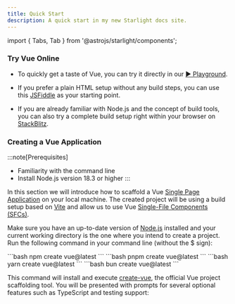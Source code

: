 ```yaml
---
title: Quick Start
description: A quick start in my new Starlight docs site.
---
```

import { Tabs, Tab } from '@astrojs/starlight/components';
### Try Vue Online​
- To quickly get a taste of Vue, you can try it directly in our [▶️ Playground](https://play.vuejs.org/). 

- If you prefer a plain HTML setup without any build steps, you can use this [JSFiddle](https://jsfiddle.net/yyx990803/2ke1ab0z/) as your starting point.

- If you are already familiar with Node.js and the concept of build tools, you can also try a complete build setup right within your browser on [StackBlitz](https://stackblitz.com/edit/vitejs-vite-aqtpcdyk?file=index.html&terminal=dev).

### Creating a Vue Application
:::note[Prerequisites]
- Familiarity with the command line
- Install Node.js version 18.3 or higher
:::

In this section we will introduce how to scaffold a Vue [Single Page Application]() on your local machine. The created project will be using a build setup based on [Vite](https://vite.dev/) and allow us to use Vue [Single-File Components (SFCs)]().

Make sure you have an up-to-date version of [Node.js](https://nodejs.org/en) installed and your current working directory is the one where you intend to create a project. Run the following command in your command line (without the $ sign):

<Tabs>
  <Tab label="npm">
    ```bash
    npm create vue@latest
    ```
  </Tab>
  <Tab label="pnpm">
    ```bash
    pnpm create vue@latest
    ```
  </Tab>
  <Tab label="yarn">
    ```bash
    yarn create vue@latest
    ```
  </Tab>
  <Tab label="bun">
    ```bash
    bun create vue@latest
    ```
  </Tab>
</Tabs>


This command will install and execute [create-vue](), the official Vue project scaffolding tool. You will be presented with prompts for several optional features such as TypeScript and testing support:

